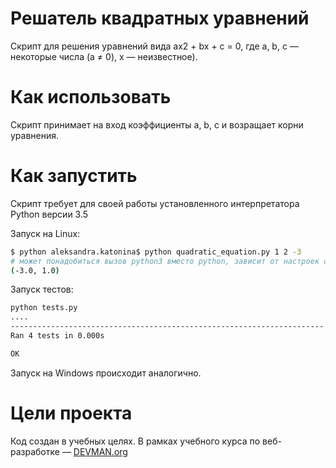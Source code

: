 # Решатель квадратных уравнений

Скрипт для решения уравнений вида ax2 + bx + c = 0, где a, b, c — некоторые числа (a ≠ 0), x — неизвестное).


# Как использовать

Скрипт принимает на вход коэффициенты  a, b, c и возращает корни уравнения.

# Как запустить

Скрипт требует для своей работы установленного интерпретатора Python версии 3.5

Запуск на Linux:

```bash
$ python aleksandra.katonina$ python quadratic_equation.py 1 2 -3
# может понадобиться вызов python3 вместо python, зависит от настроек операционной системы
(-3.0, 1.0)
```

Запуск тестов:
```bash
python tests.py
....
----------------------------------------------------------------------
Ran 4 tests in 0.000s

OK
```

Запуск на Windows происходит аналогично.

# Цели проекта

Код создан в учебных целях. В рамках учебного курса по веб-разработке ― [DEVMAN.org](https://devman.org)
